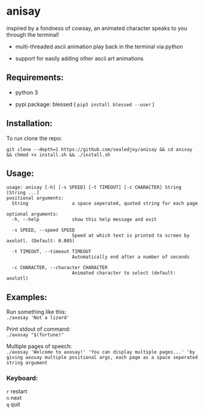 # anisay
 inspired by a fondness of cowsay, 
 an animated character speaks to you through the terminal!

 - multi-threaded ascii animation play back in the terminal via python
 
 - support for easily adding other ascii art animations
        
## Requirements:

- python 3

- pypi package: blessed ( `pip3 install blessed --user` )

## Installation:

To run clone the repo:

`git clone --depth=1 https://github.com/sealedjoy/anisay && cd anisay && chmod +x install.sh && ./install.sh` 

## Usage:
```
usage: anisay [-h] [-s SPEED] [-t TIMEOUT] [-c CHARACTER] String [String ...]
positional arguments:
  String                a space seperated, quoted string for each page
  
optional arguments:
  -h, --help            show this help message and exit
  
  -s SPEED, --speed SPEED
                        Speed at which text is printed to screen by axolotl. (Default: 0.005)

  -t TIMEOUT, --timeout TIMEOUT
                        Automatically end after a number of seconds

  -c CHARACTER, --character CHARACTER
                        Animated character to select (default: axolotl)
```
## Examples:

Run something like this:  
`./axosay 'Not a lizard'`

Print stdout of command:  
`./axosay "$(fortune)"`

Multiple pages of speech:  
`./axosay 'Welcome to axosay!' 'You can display multiple pages...' 'by giving axosay multiple positional args, each page as a space seperated string argument `

### Keyboard:

`r` restart  
`n` next  
`q` quit  
 
 


